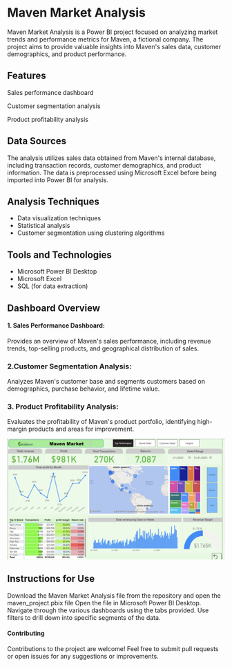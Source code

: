 # Maven Market Analysis

Maven Market Analysis is a Power BI project focused on analyzing market trends and performance metrics for Maven, a fictional company. The project aims to provide valuable insights into Maven's sales data, customer demographics, and product performance.

## Features

Sales performance dashboard

Customer segmentation analysis

Product profitability analysis

## Data Sources

The analysis utilizes sales data obtained from Maven's internal database, including transaction records, customer demographics, and product information. The data is preprocessed using Microsoft Excel before being imported into Power BI for analysis.

## Analysis Techniques

- Data visualization techniques
- Statistical analysis
- Customer segmentation using clustering algorithms

## Tools and Technologies
- Microsoft Power BI Desktop
- Microsoft Excel
- SQL (for data extraction)

## Dashboard Overview

#### 1. Sales Performance Dashboard:
Provides an overview of Maven's sales performance, including revenue trends, top-selling products, and geographical distribution of sales.
### 2.Customer Segmentation Analysis: 
Analyzes Maven's customer base and segments customers based on demographics, purchase behavior, and lifetime value.

### 3. Product Profitability Analysis: 
Evaluates the profitability of Maven's product portfolio, identifying high-margin products and areas for improvement.

![Alt text](https://github.com/Gudiyarasu/Maven-Market-Analysis-Power-Bi-Report/blob/main/Maven%20Market%20Analysis/Top%20Performance.png)

## Instructions for Use

Download the Maven Market Analysis file from the repository and open the maven_project.pbix file
Open the file in Microsoft Power BI Desktop.
Navigate through the various dashboards using the tabs provided. Use filters to drill down into specific segments of the data.



#### Contributing
Contributions to the project are welcome! Feel free to submit pull requests or open issues for any suggestions or improvements.

